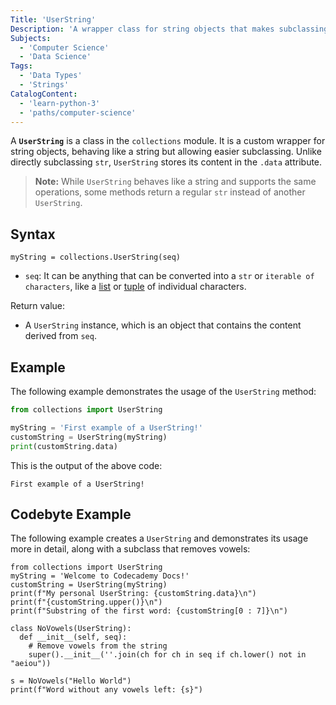 ```yaml
---
Title: 'UserString'
Description: 'A wrapper class for string objects that makes subclassing easier.'
Subjects:
  - 'Computer Science'
  - 'Data Science'
Tags:
  - 'Data Types'
  - 'Strings'
CatalogContent:
  - 'learn-python-3'
  - 'paths/computer-science'
---
```


A **`UserString`** is a class in the `collections` module. It is a custom wrapper for string objects, behaving like a string but allowing easier subclassing. Unlike directly subclassing `str`, `UserString` stores its content in the `.data` attribute.

> **Note:** While `UserString` behaves like a string and supports the same operations, some methods return a regular `str` instead of another `UserString`.

## Syntax

```pseudo
myString = collections.UserString(seq)
```

- `seq`: It can be anything that can be converted into a `str` or `iterable of characters`, like a [list](https://www.codecademy.com/resources/docs/python/lists) or [tuple](https://www.codecademy.com/resources/docs/python/tuples) of individual characters.

Return value:

- A `UserString` instance, which is an object that contains the content derived from `seq`.

## Example

The following example demonstrates the usage of the `UserString` method:

```py
from collections import UserString

myString = 'First example of a UserString!'
customString = UserString(myString)
print(customString.data)
```

This is the output of the above code:

```shell
First example of a UserString!
```

## Codebyte Example

The following example creates a `UserString` and demonstrates its usage more in detail, along with a subclass that removes vowels:

```codebyte/python
from collections import UserString
myString = 'Welcome to Codecademy Docs!'
customString = UserString(myString)
print(f"My personal UserString: {customString.data}\n")
print(f"{customString.upper()}\n")
print(f"Substring of the first word: {customString[0 : 7]}\n")

class NoVowels(UserString):
  def __init__(self, seq):
    # Remove vowels from the string
    super().__init__(''.join(ch for ch in seq if ch.lower() not in "aeiou"))

s = NoVowels("Hello World")
print(f"Word without any vowels left: {s}")
```
